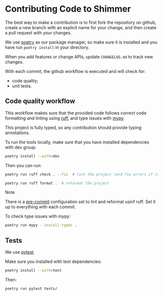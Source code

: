 # Contributing Code to Shimmer

The best way to make a contribution is to first fork the repository on github, 
create a new branch with an explicit name for your change, and then create a pull request with your changes.

We use [poetry](https://python-poetry.org/) as our package manager, 
so make sure it is installed and you have run `poetry install` in your directory.

When you add features or change APIs, update `CHANGELOG.md` to track new changes.

With each commit, the github workflow is executed and will check for:
- code quality;
- unit tests.

## Code quality workflow
This workflow makes sure that the provided code follows correct code formatting
and linting using [ruff](https://github.com/astral-sh/ruff),
and type issues with [mypy](https://github.com/python/mypy).

This project is fully typed, so any contribution should provide typing annotations.

To run the tools locally, make sure that you have installed dependencies with dev group:
```sh
poetry install --with=dev
```

Then you can run:
```sh
poetry run ruff check . --fix  # lint the project (and fix errors if ruff can)
```
```sh
poetry run ruff format .  # reformat the project
```

> [!NOTE]
> There is a [pre-commit](https://pre-commit.com/) configuration set to lint and
> reformat usinf ruff. Set it up to everything with each commit.

To check type issues with mypy:
```sh
poetry run mypy --install-types .
```

## Tests
We use [pytest](https://github.com/pytest-dev/pytest/).

Make sure you installed with test dependencies:
```sh
poetry install --with=test
```

Then:
```sh
poetry run pytest tests/
```
